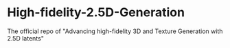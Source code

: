 # High-fidelity-2.5D-Generation
The official repo of "Advancing high-fidelity 3D and Texture Generation with 2.5D latents"
